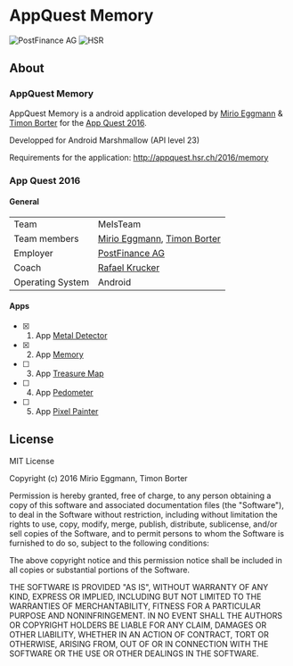 # AppQuest Memory

![PostFinance AG](https://upload.wikimedia.org/wikipedia/commons/thumb/9/95/PostFinance_Logo.svg/langfr-330px-PostFinance_Logo.svg.png)
![HSR](http://appquest.hsr.ch/images/fho.png)

## About

### AppQuest Memory

AppQuest Memory is a android application developed by [Mirio Eggmann](https://github.com/luvirx) & [Timon Borter](https://github.com/bbortt) for the [App Quest 2016](http://appquest.hsr.ch/).

Developped for Android Marshmallow (API level 23)

Requirements for the application: http://appquest.hsr.ch/2016/memory

### App Quest 2016

#### General

|   |  |
|---|---|
| Team | MeIsTeam |
| Team members | [Mirio Eggmann](https://github.com/luvirx), [Timon Borter](https://github.com/bbortt) |
| Employer | [PostFinance AG](https://www.postfinance.ch/) |
| Coach | [Rafael Krucker](mailto:rkrucker@hsr.ch) |
| Operating System | Android |

#### Apps
- [x] 1. App [Metal Detector](https://github.com/luvirx/appquest-metal-detector)
- [x] 2. App [Memory](https://github.com/luvirx/appquest-memory)
- [ ] 3. App [Treasure Map]()
- [ ] 4. App [Pedometer]()
- [ ] 5. App [Pixel Painter]()

## License
MIT License

Copyright (c) 2016 Mirio Eggmann, Timon Borter

Permission is hereby granted, free of charge, to any person obtaining a copy
of this software and associated documentation files (the "Software"), to deal
in the Software without restriction, including without limitation the rights
to use, copy, modify, merge, publish, distribute, sublicense, and/or sell
copies of the Software, and to permit persons to whom the Software is
furnished to do so, subject to the following conditions:

The above copyright notice and this permission notice shall be included in all
copies or substantial portions of the Software.

THE SOFTWARE IS PROVIDED "AS IS", WITHOUT WARRANTY OF ANY KIND, EXPRESS OR
IMPLIED, INCLUDING BUT NOT LIMITED TO THE WARRANTIES OF MERCHANTABILITY,
FITNESS FOR A PARTICULAR PURPOSE AND NONINFRINGEMENT. IN NO EVENT SHALL THE
AUTHORS OR COPYRIGHT HOLDERS BE LIABLE FOR ANY CLAIM, DAMAGES OR OTHER
LIABILITY, WHETHER IN AN ACTION OF CONTRACT, TORT OR OTHERWISE, ARISING FROM,
OUT OF OR IN CONNECTION WITH THE SOFTWARE OR THE USE OR OTHER DEALINGS IN THE
SOFTWARE.
